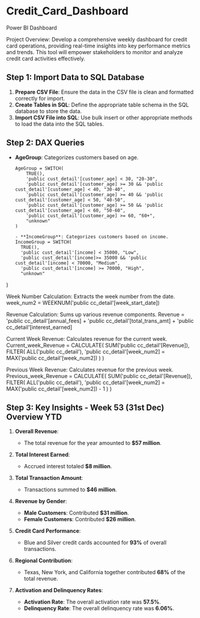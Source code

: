 # Credit_Card_Dashboard
Power BI Dashboard

Project Overview: Develop a comprehensive weekly dashboard for credit card operations, providing real-time insights into key performance metrics and trends. This tool will empower stakeholders to monitor and analyze credit card activities effectively.

## Step 1: Import Data to SQL Database

1. **Prepare CSV File**: Ensure the data in the CSV file is clean and formatted correctly for import.
2. **Create Tables in SQL**: Define the appropriate table schema in the SQL database to store the data.
3. **Import CSV File into SQL**: Use bulk insert or other appropriate methods to load the data into the SQL tables.

## Step 2: DAX Queries

- **AgeGroup**: Categorizes customers based on age.
  ```dax
  AgeGroup = SWITCH(
      TRUE(),
      'public cust_detail'[customer_age] < 30, "20-30",
      'public cust_detail'[customer_age] >= 30 && 'public cust_detail'[customer_age] < 40, "30-40",
      'public cust_detail'[customer_age] >= 40 && 'public cust_detail'[customer_age] < 50, "40-50",
      'public cust_detail'[customer_age] >= 50 && 'public cust_detail'[customer_age] < 60, "50-60",
      'public cust_detail'[customer_age] >= 60, "60+",
      "unknown"
  )

  - **IncomeGroup**: Categorizes customers based on income.
  IncomeGroup = SWITCH(
    TRUE(),
    'public cust_detail'[income] < 35000, "Low",
    'public cust_detail'[income]>= 35000 && 'public cust_detail'[income] < 70000, "Medium",
    'public cust_detail'[income] >= 70000, "High",
    "unknown"
)

Week Number Calculation: Extracts the week number from the date. 
week_num2 = WEEKNUM('public cc_detail'[week_start_date])


Revenue Calculation: Sums up various revenue components.
Revenue = 'public cc_detail'[annual_fees] + 'public cc_detail'[total_trans_amt] + 'public cc_detail'[interest_earned]

Current Week Revenue: Calculates revenue for the current week.
Current_week_Revenue = CALCULATE(
    SUM('public cc_detail'[Revenue]),
    FILTER(
        ALL('public cc_detail'),
        'public cc_detail'[week_num2] = MAX('public cc_detail'[week_num2])
    )
)

Previous Week Revenue: Calculates revenue for the previous week.
Previous_week_Revenue = CALCULATE(
    SUM('public cc_detail'[Revenue]),
    FILTER(
        ALL('public cc_detail'),
        'public cc_detail'[week_num2] = MAX('public cc_detail'[week_num2]) - 1
    )
)

## Step 3: Key Insights - Week 53 (31st Dec) Overview YTD

1. **Overall Revenue**: 
   - The total revenue for the year amounted to **$57 million**.

2. **Total Interest Earned**: 
   - Accrued interest totaled **$8 million**.

3. **Total Transaction Amount**: 
   - Transactions summed to **$46 million**.

4. **Revenue by Gender**:
   - **Male Customers**: Contributed **$31 million**.
   - **Female Customers**: Contributed **$26 million**.

5. **Credit Card Performance**: 
   - Blue and Silver credit cards accounted for **93%** of overall transactions.

6. **Regional Contribution**: 
   - Texas, New York, and California together contributed **68%** of the total revenue.

7. **Activation and Delinquency Rates**:
   - **Activation Rate**: The overall activation rate was **57.5%**.
   - **Delinquency Rate**: The overall delinquency rate was **6.06%**.


